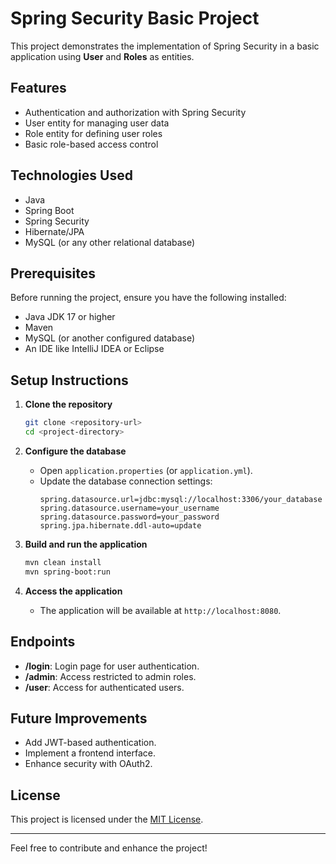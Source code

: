 # Spring Security Basic Project

This project demonstrates the implementation of Spring Security in a basic application using **User** and **Roles** as entities.

## Features

- Authentication and authorization with Spring Security
- User entity for managing user data
- Role entity for defining user roles
- Basic role-based access control

## Technologies Used

- Java
- Spring Boot
- Spring Security
- Hibernate/JPA
- MySQL (or any other relational database)

## Prerequisites

Before running the project, ensure you have the following installed:

- Java JDK 17 or higher
- Maven
- MySQL (or another configured database)
- An IDE like IntelliJ IDEA or Eclipse

## Setup Instructions

1. **Clone the repository**
   ```bash
   git clone <repository-url>
   cd <project-directory>
   ```

2. **Configure the database**
    - Open `application.properties` (or `application.yml`).
    - Update the database connection settings:
      ```properties
      spring.datasource.url=jdbc:mysql://localhost:3306/your_database
      spring.datasource.username=your_username
      spring.datasource.password=your_password
      spring.jpa.hibernate.ddl-auto=update
      ```

3. **Build and run the application**
   ```bash
   mvn clean install
   mvn spring-boot:run
   ```

4. **Access the application**
    - The application will be available at `http://localhost:8080`.

## Endpoints

- **/login**: Login page for user authentication.
- **/admin**: Access restricted to admin roles.
- **/user**: Access for authenticated users.

## Future Improvements

- Add JWT-based authentication.
- Implement a frontend interface.
- Enhance security with OAuth2.

## License

This project is licensed under the [MIT License](LICENSE).

---

Feel free to contribute and enhance the project!
